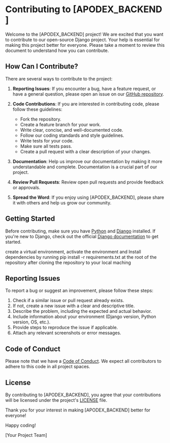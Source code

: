 # Contributing to [APODEX_BACKEND ]

Welcome to the [APODEX_BACKEND] project! We are excited that you want to contribute to our open-source Django project. Your help is essential for making this project better for everyone. Please take a moment to review this document to understand how you can contribute.

## How Can I Contribute?

There are several ways to contribute to the project:

1. **Reporting Issues**: If you encounter a bug, have a feature request, or have a general question, please open an issue on our [GitHub repository](https://github.com/gdscuniuyoorg/Apodex-Backend).

2. **Code Contributions**: If you are interested in contributing code, please follow these guidelines:
   - Fork the repository.
   - Create a feature branch for your work.
   - Write clear, concise, and well-documented code.
   - Follow our coding standards and style guidelines.
   - Write tests for your code.
   - Make sure all tests pass.
   - Create a pull request with a clear description of your changes.

3. **Documentation**: Help us improve our documentation by making it more understandable and complete. Documentation is a crucial part of our project.

4. **Review Pull Requests**: Review open pull requests and provide feedback or approvals.

5. **Spread the Word**: If you enjoy using [APODEX_BACKEND], please share it with others and help us grow our community.

## Getting Started

Before contributing, make sure you have [Python](https://www.python.org/downloads/) and [Django](https://www.djangoproject.com/) installed. If you're new to Django, check out the official [Django documentation](https://docs.djangoproject.com/) to get started.

create a virtual environment, activate the environment and Install dependencies by running pip install -r requirements.txt at the root of the repository after cloning the repository to your local maching

## Reporting Issues

To report a bug or suggest an improvement, please follow these steps:

1. Check if a similar issue or pull request already exists.
2. If not, create a new issue with a clear and descriptive title.
3. Describe the problem, including the expected and actual behavior.
4. Include information about your environment (Django version, Python version, OS, etc.).
5. Provide steps to reproduce the issue if applicable.
6. Attach any relevant screenshots or error messages.

## Code of Conduct

Please note that we have a [Code of Conduct](CODE_OF_CONDUCT.md). We expect all contributors to adhere to this code in all project spaces.

## License

By contributing to [APODEX_BACKEND], you agree that your contributions will be licensed under the project's [LICENSE](LICENSE) file.

Thank you for your interest in making [APODEX_BACKEND] better for everyone!

Happy coding!

[Your Project Team]
